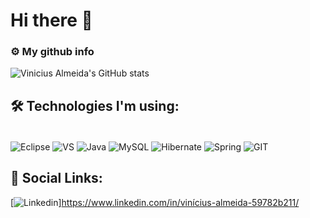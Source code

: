 # Hi there 👋

### ⚙️ My github info
![Vinicius Almeida's GitHub stats](https://github-readme-stats.vercel.app/api?username=viniciusvk1&show_icons=true&theme=transparent)

## 🛠 Technologies I'm using:
<div style = "display: inline_block"><br/>
  <img align="center" alt = "Eclipse" src="https://img.shields.io/badge/Eclipse-2C2255?style=for-the-badge&logo=eclipse&logoColor=white" />
  <img align="center" alt = "VS" src="https://img.shields.io/badge/Visual_Studio-5C2D91?style=for-the-badge&logo=visual%20studio&logoColor=white" />
  <img align="center" alt = "Java" src="https://img.shields.io/badge/Java-ED8B00?style=for-the-badge&logo=java&logoColor=white" />
  <img align="center" alt = "MySQL" src="https://img.shields.io/badge/MySQL-00000F?style=for-the-badge&logo=mysql&logoColor=white" />
  <img align="center" alt = "Hibernate" src="https://img.shields.io/badge/Hibernate-59666C?style=for-the-badge&logo=Hibernate&logoColor=white" />
  <img align="center" alt = "Spring" src="https://img.shields.io/badge/Spring-6DB33F?style=for-the-badge&logo=spring&logoColor=white" />
  <img align="center" alt = "GIT" src="https://img.shields.io/badge/GIT-E44C30?style=for-the-badge&logo=git&logoColor=white" />
  
  ##  🔗 Social Links:
  
  [![Linkedin](https://img.shields.io/badge/LinkedIn-0077B5?style=for-the-badge&logo=linkedin&logoColor=white)]https://www.linkedin.com/in/vinícius-almeida-59782b211/ 
  
</div>
